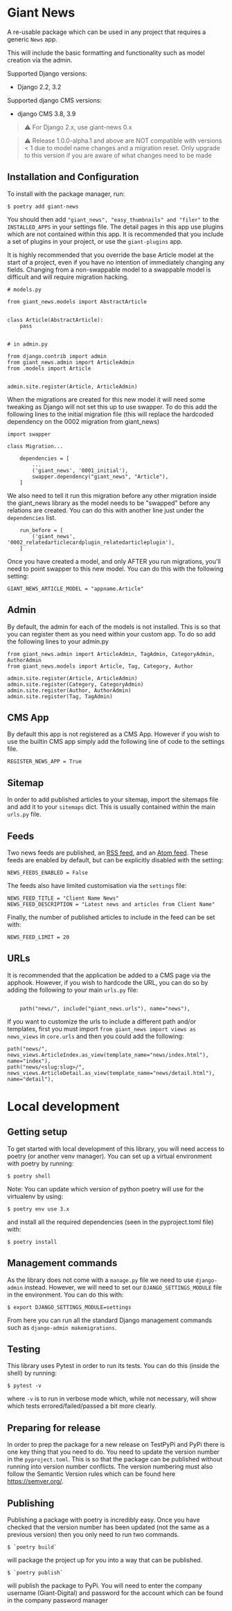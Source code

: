 # Giant News

A re-usable package which can be used in any project that requires a generic `News` app.

This will include the basic formatting and functionality such as model creation via the admin.

Supported Django versions:

- Django 2.2, 3.2

Supported django CMS versions:

- django CMS 3.8, 3.9

> &#x26a0;&#xfe0f; For Django 2.x, use giant-news 0.x

> &#x26a0;&#xfe0f; Release 1.0.0-alpha.1 and above are NOT compatible with
> versions < 1 due to model name changes and a migration reset. Only upgrade to
> this version if you are aware of what changes need to be made

## Installation and Configuration

To install with the package manager, run:

    $ poetry add giant-news

You should then add `"giant_news", "easy_thumbnails" and "filer"` to the `INSTALLED_APPS` in your settings file.
The detail pages in this app use plugins which are not contained within this app. It is recommended that you include a set of plugins in your project, or use the `giant-plugins` app.

It is highly recommended that you override the base Article model at the start
of a project, even if you have no intention of immediately changing any fields.
Changing from a non-swappable model to a swappable model is difficult and will require migration
hacking.

```
# models.py

from giant_news.models import AbstractArticle


class Article(AbstractArticle):
    pass


# in admin.py

from django.contrib import admin
from giant_news.admin import ArticleAdmin
from .models import Article


admin.site.register(Article, ArticleAdmin)

```

When the migrations are created for this new model it will need some tweaking as
Django will not set this up to use swapper. To do this add the following lines to
the initial migration file (this will replace the hardcoded dependency on the
0002 migration from giant_news)

```
import swapper

class Migration...

    dependencies = [
        ...
        ('giant_news', '0001_initial'),
        swapper.dependency("giant_news", "Article"),
    ]
```
We also need to tell it run this migration before any other migration inside the
giant_news library as the model needs to be "swapped" before any relations are
created. You can do this with another line just under the `dependencies` list.

```
    run_before = [
        ('giant_news', '0002_relatedarticlecardplugin_relatedarticleplugin'),
    ]
```
Once you have created a model, and only AFTER you run migrations, you'll need to
point swapper to this new model. You can do this with the following setting:

    GIANT_NEWS_ARTICLE_MODEL = "appname.Article"


## Admin
By default, the admin for each of the models is not installed. This is so that you can register them as you need within your custom app. To do so add the following lines to your admin.py

```
from giant_news.admin import ArticleAdmin, TagAdmin, CategoryAdmin, AuthorAdmin
from giant_news.models import Article, Tag, Category, Author

admin.site.register(Article, ArticleAdmin)
admin.site.register(Category, CategoryAdmin)
admin.site.register(Author, AuthorAdmin)
admin.site.register(Tag, TagAdmin)
```

## CMS App
By default this app is not registered as a CMS App. However if you wish to use the builtin CMS app simply add the following line of code to the settings file.

    REGISTER_NEWS_APP = True

## Sitemap

In order to add published articles to your sitemap, import the sitemaps file and add it to your `sitemaps` dict. This is usually contained within the main `urls.py` file.

## Feeds

Two news feeds are published, an [RSS feed](https://www.rssboard.org/rss-specification), and an [Atom feed](https://www.ietf.org/rfc/rfc4287.txt). These feeds are enabled by default, but can be explicitly disabled with the setting:

    NEWS_FEEDS_ENABLED = False

The feeds also have limited customisation via the `settings` file:

    NEWS_FEED_TITLE = "Client Name News"
    NEWS_FEED_DESCRIPTION = "Latest news and articles from Client Name"

Finally, the number of published articles to include in the feed can be set with:

    NEWS_FEED_LIMIT = 20

## URLs

It is recommended that the application be added to a CMS page via the apphook. However, if you wish to hardcode the URL, you can do so by adding the following to your main `urls.py` file:

```

    path("news/", include("giant_news.urls"), name="news"),
```

If you want to customize the urls to include a different path and/or templates, first you must import `from giant_news import views as news_views` in `core.urls` and then you could add the following:

    path("news/", news_views.ArticleIndex.as_view(template_name="news/index.html"), name="index"),
    path("news/<slug:slug>/", news_views.ArticleDetail.as_view(template_name="news/detail.html"), name="detail"),

# Local development

## Getting setup

To get started with local development of this library, you will need access to poetry (or another venv manager). You can set up a virtual environment with poetry by running:

    $ poetry shell

Note: You can update which version of python poetry will use for the virtualenv by using:

    $ poetry env use 3.x

and install all the required dependencies (seen in the pyproject.toml file) with:

    $ poetry install


## Management commands

As the library does not come with a `manage.py` file we need to use `django-admin` instead. However, we will need to set our `DJANGO_SETTINGS_MODULE` file in the environment. You can do this with:  

    $ export DJANGO_SETTINGS_MODULE=settings

From here you can run all the standard Django management commands such as `django-admin makemigrations`.

## Testing

This library uses Pytest in order to run its tests. You can do this (inside the shell) by running:

    $ pytest -v

where `-v` is to run in verbose mode which, while not necessary, will show which tests errored/failed/passed a bit more clearly. 

## Preparing for release

In order to prep the package for a new release on TestPyPi and PyPi there is one key thing that you need to do. You need to update the version number in the `pyproject.toml`.
This is so that the package can be published without running into version number conflicts. The version numbering must also follow the Semantic Version rules which can be found here https://semver.org/.

## Publishing

Publishing a package with poetry is incredibly easy. Once you have checked that the version number has been updated (not the same as a previous version) then you only need to run two commands.

    $ `poetry build`

will package the project up for you into a way that can be published.

    $ `poetry publish`

will publish the package to PyPi. You will need to enter the company username (Giant-Digital) and password for the account which can be found in the company password manager
